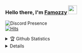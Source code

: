 ### Hello there, I'm [Famozzy]("https://github.com/Famozzy") <img width="28" src="https://blog.joypixels.com/content/images/2019/06/waving_hand_sign_1024.gif">

![Discord Presence](https://lanyard.cnrad.dev/api/391529430343745542?hideTimestamp=true&hideStatus=true&hideProfile=true&animated=false)</br>
[![Hits](https://hits.seeyoufarm.com/api/count/incr/badge.svg?url=https%3A%2F%2Fgithub.com%2Ffamozzy%2Ffamozzy&count_bg=%230284c7&title_bg=%2324283B&icon=github.svg&icon_color=%23C0CAF5&title=Profile+views+%28today%2Fall+time%29&edge_flat=false)](https://hits.seeyoufarm.com)
<!-- ![Profile Views](https://komarev.com/ghpvc/?username=Famozzy&style=for-the-badge) -->

<details>
  <summary>🏆 Github Statistics</summary><br/>
  <p align="center">
    <a href="https://github.com/Famozzy">
      <img width="60.2%" src="https://github-readme-stats-eight-theta.vercel.app/api?username=Famozzy&show_icons=true&theme=dark&include_all_commits=true&count_private=true&icon_color=FFFFFF&bg_color=000000" />
      <img width="38.4%" src="https://github-readme-stats-eight-theta.vercel.app/api/top-langs/?username=Famozzy&layout=compact&langs_count=10&theme=dark&bg_color=000000" />
      <img width="98.6%" src="https://github-readme-activity-graph.vercel.app/graph?username=Famozzy&bg_color=000000&color=FFFFFF&point=FFFFFF&line=6CC644&area_color=6CC644&&area=true&radius=6&hide_title=true" />
    <a/>
  </p>
</details>

<details>
  <summary>🎖️ Holopin Badges</summary><br/>
  <p align="center">
    <a href="https://holopin.io/@famozzy">
      <img src="https://holopin.me/famozzy" />
    <a/>
  </p>
</details>
